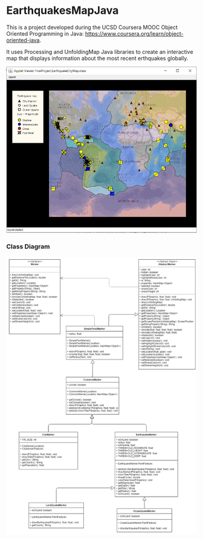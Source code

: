 # EarthquakesMapJava

This is a project developed during the UCSD Coursera MOOC Object Oriented Programming in Java: https://www.coursera.org/learn/object-oriented-java.  

It uses Processing and UnfoldingMap Java libraries to create an interactive map that displays information about the most recent erthquakes globally.

<img src="images/Tectonic_plates_extension.PNG"/>

<h3>Class Diagram</h3>

<img src="images/ClassDiagramModule5.png">
